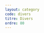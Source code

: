 ```yaml
---
layout: category
code: divers
titre: Divers
ordre: 80
---
```


<!-- Décommenter pour ajouter une description
